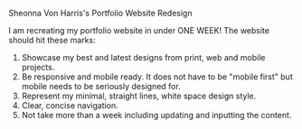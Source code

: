 Sheonna Von Harris's Portfolio Website Redesign

I am recreating my portfolio website in under ONE WEEK!
The website should hit these marks:

1. Showcase my best and latest designs from print, web and mobile projects.
2. Be responsive and mobile ready. It does not have to be "mobile first" but mobile needs to be seriously designed for.
3. Represent my minimal, straight lines, white space design style.
4. Clear, concise navigation.
5. Not take more than a week including updating and inputting the content.